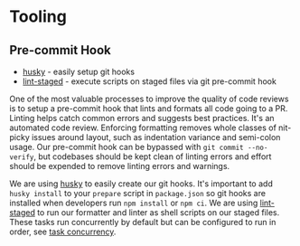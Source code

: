 # Tooling

## Pre-commit Hook

-   [husky](https://github.com/typicode/husky) - easily setup git hooks
-   [lint-staged](https://github.com/okonet/lint-staged) - execute scripts on staged files via git pre-commit hook

One of the most valuable processes to improve the quality of code reviews is to setup a pre-commit hook that lints and formats all code going to a PR. Linting helps catch common errors and suggests best practices. It's an automated code review. Enforcing formatting removes whole classes of nit-picky issues around layout, such as indentation variance and semi-colon usage. Our pre-commit hook can be bypassed with `git commit --no-verify`, but codebases should be kept clean of linting errors and effort should be expended to remove linting errors and warnings.

We are using [husky](https://typicode.github.io/husky/#/) to easily create our git hooks. It's important to add `husky install` to your `prepare` script in `package.json` so git hooks are installed when developers run `npm install` or `npm ci`. We are using [lint-staged](https://github.com/okonet/lint-staged) to run our formatter and linter as shell scripts on our staged files. These tasks run concurrently by default but can be configured to run in order, see [task concurrency](https://github.com/okonet/lint-staged#task-concurrency).

